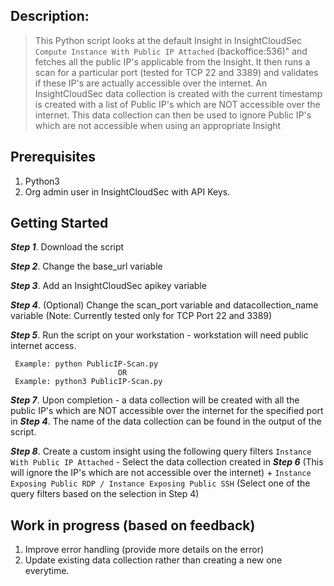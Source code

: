 ## Description:

>This Python script looks at the default Insight in InsightCloudSec ```Compute Instance With Public IP Attached``` (backoffice:536)" and fetches all the public IP's applicable from the Insight. It then runs a scan for a particular port (tested for TCP 22 and 3389) and validates if these IP's are actually accessible over the internet. An InsightCloudSec data collection is created with the current timestamp is created with a list of Public IP's which are NOT accessible over the internet. This data collection can then be used to ignore Public IP's which are not accessible when using an appropriate Insight

## Prerequisites

1. Python3 
2. Org admin user in InsightCloudSec with API Keys. 


## Getting Started

***Step 1***. Download the script 

***Step 2***. Change the base_url variable 

***Step 3***. Add an InsightCloudSec apikey variable 

***Step 4***. (Optional) Change the scan_port variable and datacollection_name variable (Note: Currently                tested only for TCP Port 22 and 3389) 

***Step 5***. Run the script on your workstation - workstation will need public internet access.

     Example: python PublicIP-Scan.py
                            OR 
     Example: python3 PublicIP-Scan.py

***Step 7***. Upon completion - a data collection will be created with all the public IP's which are NOT accessible over the internet for the specified port in ***Step 4***. The name of the data collection can be found in the output of the script.

***Step 8***. Create a custom insight using the following query filters
     ```Instance With Public IP Attached``` - Select the data collection created in ***Step 6*** (This will ignore the IP's which are not accessible over the internet) + 
     ```Instance Exposing Public RDP / Instance Exposing Public SSH``` (Select one of the query filters based on the selection in Step 4)

## Work in progress (based on feedback)

1. Improve error handling (provide more details on the error)
2. Update existing data collection rather than creating a new one everytime.

   
